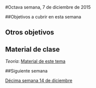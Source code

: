 #Octava semana, 7 de diciembre de 2015


##Objetivos a cubrir en esta semana


## Otros objetivos



## Material  de clase

*Teoría*:
  [Material de este  tema](http://jj.github.io/CC/documentos/temas/Contenedores)

##Siguiente semana

[Décima semana 14 de diciembre](10-semana.md) 


